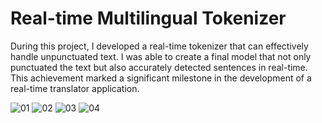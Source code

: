 # Real-time Multilingual Tokenizer

During this project, I developed a real-time tokenizer that can effectively handle unpunctuated text. I was able to create a final model that not only punctuated the text but also accurately detected sentences in real-time. This achievement marked a significant milestone in the development of a real-time translator application.


![01](https://github.com/ArmanAghania/Real-time-multilingual-tokenizer/assets/116000600/b985c913-0f09-4a32-80f0-8500d8319eae)
![02](https://github.com/ArmanAghania/Real-time-multilingual-tokenizer/assets/116000600/facaef65-6ee7-4835-be3c-209ad24f0a58)
![03](https://github.com/ArmanAghania/Real-time-multilingual-tokenizer/assets/116000600/988916a0-51cf-4489-b248-45140af062a8)
![04](https://github.com/ArmanAghania/Real-time-multilingual-tokenizer/assets/116000600/f1e623df-8c4b-47d5-bf7c-a976cc91bdcc)
